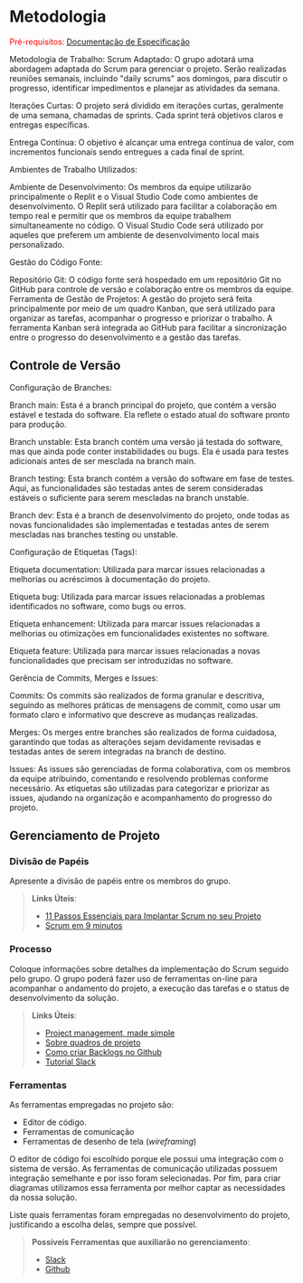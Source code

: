 
# Metodologia

<span style="color:red">Pré-requisitos: <a href="2-Especificação do Projeto.md"> Documentação de Especificação</a></span>

Metodologia de Trabalho:
Scrum Adaptado:
O grupo adotará uma abordagem adaptada do Scrum para gerenciar o projeto. Serão realizadas reuniões semanais, incluindo "daily scrums" aos domingos, para discutir o progresso, identificar impedimentos e planejar as atividades da semana.

Iterações Curtas:
O projeto será dividido em iterações curtas, geralmente de uma semana, chamadas de sprints. Cada sprint terá objetivos claros e entregas específicas.

Entrega Contínua:
O objetivo é alcançar uma entrega contínua de valor, com incrementos funcionais sendo entregues a cada final de sprint.

Ambientes de Trabalho Utilizados:

Ambiente de Desenvolvimento:
Os membros da equipe utilizarão principalmente o Replit e o Visual Studio Code como ambientes de desenvolvimento. O Replit será utilizado para facilitar a colaboração em tempo real e permitir que os membros da equipe trabalhem simultaneamente no código. O Visual Studio Code será utilizado por aqueles que preferem um ambiente de desenvolvimento local mais personalizado.

Gestão do Código Fonte:

Repositório Git:
O código fonte será hospedado em um repositório Git no GitHub para controle de versão e colaboração entre os membros da equipe.
Ferramenta de Gestão de Projetos:
A gestão do projeto será feita principalmente por meio de um quadro Kanban, que será utilizado para organizar as tarefas, acompanhar o progresso e priorizar o trabalho. A ferramenta Kanban será integrada ao GitHub para facilitar a sincronização entre o progresso do desenvolvimento e a gestão das tarefas.

## Controle de Versão

Configuração de Branches:

Branch main:
Esta é a branch principal do projeto, que contém a versão estável e testada do software. Ela reflete o estado atual do software pronto para produção.

Branch unstable:
Esta branch contém uma versão já testada do software, mas que ainda pode conter instabilidades ou bugs. Ela é usada para testes adicionais antes de ser mesclada na branch main.

Branch testing:
Esta branch contém a versão do software em fase de testes. Aqui, as funcionalidades são testadas antes de serem consideradas estáveis o suficiente para serem mescladas na branch unstable.

Branch dev:
Esta é a branch de desenvolvimento do projeto, onde todas as novas funcionalidades são implementadas e testadas antes de serem mescladas nas branches testing ou unstable.

Configuração de Etiquetas (Tags):

Etiqueta documentation:
Utilizada para marcar issues relacionadas a melhorias ou acréscimos à documentação do projeto.

Etiqueta bug:
Utilizada para marcar issues relacionadas a problemas identificados no software, como bugs ou erros.

Etiqueta enhancement:
Utilizada para marcar issues relacionadas a melhorias ou otimizações em funcionalidades existentes no software.

Etiqueta feature:
Utilizada para marcar issues relacionadas a novas funcionalidades que precisam ser introduzidas no software.

Gerência de Commits, Merges e Issues:

Commits:
Os commits são realizados de forma granular e descritiva, seguindo as melhores práticas de mensagens de commit, como usar um formato claro e informativo que descreve as mudanças realizadas.

Merges:
Os merges entre branches são realizados de forma cuidadosa, garantindo que todas as alterações sejam devidamente revisadas e testadas antes de serem integradas na branch de destino.

Issues:
As issues são gerenciadas de forma colaborativa, com os membros da equipe atribuindo, comentando e resolvendo problemas conforme necessário. As etiquetas são utilizadas para categorizar e priorizar as issues, ajudando na organização e acompanhamento do progresso do projeto.

## Gerenciamento de Projeto

### Divisão de Papéis

Apresente a divisão de papéis entre os membros do grupo.

> **Links Úteis**:
> - [11 Passos Essenciais para Implantar Scrum no seu 
> Projeto](https://mindmaster.com.br/scrum-11-passos/)
> - [Scrum em 9 minutos](https://www.youtube.com/watch?v=XfvQWnRgxG0)

### Processo

Coloque  informações sobre detalhes da implementação do Scrum seguido pelo grupo. O grupo poderá fazer uso de ferramentas on-line para acompanhar o andamento do projeto, a execução das tarefas e o status de desenvolvimento da solução.
 
> **Links Úteis**:
> - [Project management, made simple](https://github.com/features/project-management/)
> - [Sobre quadros de projeto](https://docs.github.com/pt/github/managing-your-work-on-github/about-project-boards)
> - [Como criar Backlogs no Github](https://www.youtube.com/watch?v=RXEy6CFu9Hk)
> - [Tutorial Slack](https://slack.com/intl/en-br/)

### Ferramentas

As ferramentas empregadas no projeto são:

- Editor de código.
- Ferramentas de comunicação
- Ferramentas de desenho de tela (_wireframing_)

O editor de código foi escolhido porque ele possui uma integração com o
sistema de versão. As ferramentas de comunicação utilizadas possuem
integração semelhante e por isso foram selecionadas. Por fim, para criar
diagramas utilizamos essa ferramenta por melhor captar as
necessidades da nossa solução.

Liste quais ferramentas foram empregadas no desenvolvimento do projeto, justificando a escolha delas, sempre que possível.
 
> **Possíveis Ferramentas que auxiliarão no gerenciamento**: 
> - [Slack](https://slack.com/)
> - [Github](https://github.com/)
